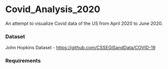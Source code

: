 # Covid_Analysis_2020
An attempt to visualize Covid data of the US from April 2020 to June 2020.

### Dataset 
John Hopkins Dataset - https://github.com/CSSEGISandData/COVID-19

### Requirements 
